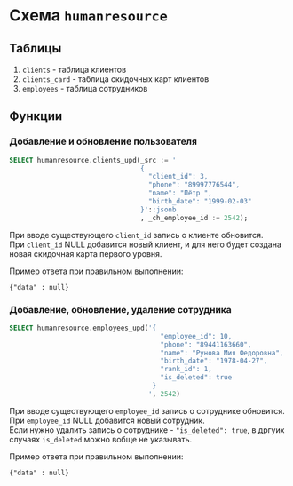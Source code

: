 # Схема `humanresource`

## Таблицы

1. `clients`      - таблица клиентов
2. `clients_card` - таблица скидочных карт клиентов
3. `employees`    - таблица сотрудников

## Функции

### Добавление и обновление пользователя
```sql
SELECT humanresource.clients_upd(_src := '
                                 {
                                   "client_id": 3,
                                   "phone": "89997776544",
                                   "name": "Пётр ",
                                   "birth_date": "1999-02-03"
                                 }'::jsonb
                                 , _ch_employee_id := 2542);
```
При вводе существующего `client_id` запись о клиенте обновится.  
При `client_id` NULL добавится новый клиент, и для него будет создана новая скидочная карта первого уровня.

Пример ответа при правильном выполнении:
```jsonb
{"data" : null}
```


### Добавление, обновление, удаление сотрудника
```sql
SELECT humanresource.employees_upd('{
                                      "employee_id": 10,
                                      "phone": "89441163660",
                                      "name": "Рунова Мия Федоровна",
                                      "birth_date": "1978-04-27",
                                      "rank_id": 1,
                                      "is_deleted": true
                                    }
                                   ', 2542)
```
При вводе существующего `employee_id` запись о сотруднике обновится.  
При `employee_id` NULL добавится новый сотрудник.  
Если нужно удалить запись о сотруднике -  `"is_deleted": true`, в дргуих случаях `is_deleted` можно вобще не указывать.

Пример ответа при правильном выполнении:
```jsonb
{"data" : null}
```